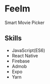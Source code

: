 # Feelm
Smart Movie Picker


## Skills
- JavaScript(ES6)
- React Native 
- Firebase
- Admob
- Expo
- Yarn
